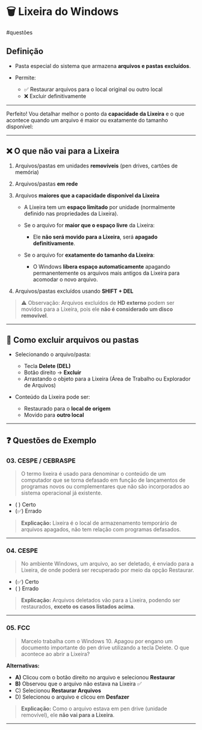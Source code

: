 # 🗑️ **Lixeira do Windows**

#questões 

## **Definição**

* Pasta especial do sistema que armazena **arquivos e pastas excluídos**.
* Permite:

  * ✅ Restaurar arquivos para o local original ou outro local
  * ❌ Excluir definitivamente

---

Perfeito! Vou detalhar melhor o ponto da **capacidade da Lixeira** e o que acontece quando um arquivo é maior ou exatamente do tamanho disponível:

---

## **❌ O que não vai para a Lixeira**

1. Arquivos/pastas em unidades **removíveis** (pen drives, cartões de memória)
2. Arquivos/pastas **em rede**
3. Arquivos **maiores que a capacidade disponível da Lixeira**

   * A Lixeira tem um **espaço limitado** por unidade (normalmente definido nas propriedades da Lixeira).
   * Se o arquivo for **maior que o espaço livre** da Lixeira:

     * Ele **não será movido para a Lixeira**, será **apagado definitivamente**.
   * Se o arquivo for **exatamente do tamanho da Lixeira**:

     * O Windows **libera espaço automaticamente** apagando permanentemente os arquivos mais antigos da Lixeira para acomodar o novo arquivo.
4. Arquivos/pastas excluídos usando **SHIFT + DEL**

> ⚠️ Observação: Arquivos excluídos de **HD externo** podem ser movidos para a Lixeira, pois ele **não é considerado um disco removível**.

---

## **📂 Como excluir arquivos ou pastas**

* Selecionando o arquivo/pasta:

  * Tecla **Delete (DEL)**
  * Botão direito → **Excluir**
  * Arrastando o objeto para a Lixeira (Área de Trabalho ou Explorador de Arquivos)

* Conteúdo da Lixeira pode ser:

  * Restaurado para o **local de origem**
  * Movido para **outro local**

---

## **❓ Questões de Exemplo**

### **03. CESPE / CEBRASPE**

> O termo lixeira é usado para denominar o conteúdo de um computador que se torna defasado em função de lançamentos de programas novos ou complementares que não são incorporados ao sistema operacional já existente.

* ( ) Certo
* (✅) Errado

> **Explicação:** Lixeira é o local de armazenamento temporário de arquivos apagados, não tem relação com programas defasados.

---

### **04. CESPE**

> No ambiente Windows, um arquivo, ao ser deletado, é enviado para a Lixeira, de onde poderá ser recuperado por meio da opção Restaurar.

* (✅) Certo
* ( ) Errado

> **Explicação:** Arquivos deletados vão para a Lixeira, podendo ser restaurados, **exceto os casos listados acima**.

---

### **05. FCC**

> Marcelo trabalha com o Windows 10. Apagou por engano um documento importante do pen drive utilizando a tecla Delete. O que acontece ao abrir a Lixeira?

**Alternativas:**

* **A)** Clicou com o botão direito no arquivo e selecionou **Restaurar**
* **B)** Observou que o arquivo não estava na Lixeira ✅
* C) Selecionou **Restaurar Arquivos**
* D) Selecionou o arquivo e clicou em **Desfazer**

> **Explicação:** Como o arquivo estava em pen drive (unidade removível), ele **não vai para a Lixeira**.

---
